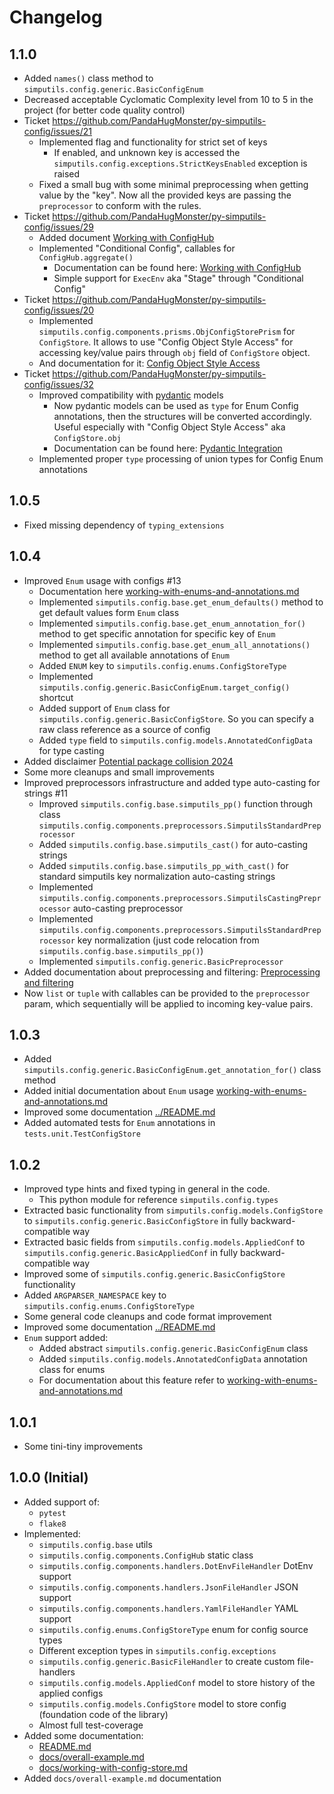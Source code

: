 # Changelog

## 1.1.0

* Added `names()` class method to `simputils.config.generic.BasicConfigEnum`
* Decreased acceptable Cyclomatic Complexity level 
  from 10 to 5 in the project (for better code quality control)
* Ticket https://github.com/PandaHugMonster/py-simputils-config/issues/21
  * Implemented flag and functionality for strict set of keys
    * If enabled, and unknown key is accessed the `simputils.config.exceptions.StrictKeysEnabled` exception
      is raised
  * Fixed a small bug with some minimal preprocessing when getting value by the "key". 
    Now all the provided keys are passing the `preprocessor` to conform with the rules.
* Ticket https://github.com/PandaHugMonster/py-simputils-config/issues/29
  * Added document [Working with ConfigHub](working-with-config-hub.md)
  * Implemented "Conditional Config", callables for `ConfigHub.aggregate()`
    * Documentation can be found here: [Working with ConfigHub](working-with-config-hub.md#conditional-config)
    * Simple support for `ExecEnv` aka "Stage" through "Conditional Config"
* Ticket https://github.com/PandaHugMonster/py-simputils-config/issues/20
  * Implemented `simputils.config.components.prisms.ObjConfigStorePrism` for `ConfigStore`.
    It allows to use "Config Object Style Access" for accessing key/value pairs through `obj` field of `ConfigStore` object.
  * And documentation for it: [Config Object Style Access](config-object-style-access.md)
* Ticket https://github.com/PandaHugMonster/py-simputils-config/issues/32
  * Improved compatibility with [pydantic](https://docs.pydantic.dev/latest/) models
    * Now pydantic models can be used as `type` for Enum Config annotations, then the structures
      will be converted accordingly. Useful especially with "Config Object Style Access" aka `ConfigStore.obj`
    * Documentation can be found here: [Pydantic Integration](pydantic-integration.md)
  * Implemented proper `type` processing of union types for Config Enum annotations


## 1.0.5
* Fixed missing dependency of `typing_extensions`


## 1.0.4
* Improved `Enum` usage with configs #13
  * Documentation here [working-with-enums-and-annotations.md](working-with-enums-and-annotations.md)
  * Implemented `simputils.config.base.get_enum_defaults()`
    method to get default values form `Enum` class
  * Implemented `simputils.config.base.get_enum_annotation_for()` 
    method to get specific annotation for specific key of `Enum`
  * Implemented `simputils.config.base.get_enum_all_annotations()` 
    method to get all available annotations of `Enum`
  * Added `ENUM` key to `simputils.config.enums.ConfigStoreType`
  * Implemented `simputils.config.generic.BasicConfigEnum.target_config()` shortcut
  * Added support of `Enum` class for `simputils.config.generic.BasicConfigStore`.
    So you can specify a raw class reference as a source of config
  * Added `type` field to `simputils.config.models.AnnotatedConfigData` for type casting
* Added disclaimer [Potential package collision 2024](disclaimers.md)
* Some more cleanups and small improvements
* Improved preprocessors infrastructure and added type auto-casting for strings #11
  * Improved `simputils.config.base.simputils_pp()` 
    function through class `simputils.config.components.preprocessors.SimputilsStandardPreprocessor`
  * Added `simputils.config.base.simputils_cast()` for auto-casting strings
  * Added `simputils.config.base.simputils_pp_with_cast()` for standard simputils key 
    normalization auto-casting strings
  * Implemented `simputils.config.components.preprocessors.SimputilsCastingPreprocessor` auto-casting preprocessor 
  * Implemented `simputils.config.components.preprocessors.SimputilsStandardPreprocessor` key normalization 
    (just code relocation from `simputils.config.base.simputils_pp()`)
  * Implemented `simputils.config.generic.BasicPreprocessor`
* Added documentation about preprocessing and filtering: 
  [Preprocessing and filtering](preprocessing-and-filtering.md)
* Now `list` or `tuple` with callables can be provided to the `preprocessor` param,
  which sequentially will be applied to incoming key-value pairs.

## 1.0.3
* Added `simputils.config.generic.BasicConfigEnum.get_annotation_for()` class method
* Added initial documentation about `Enum` 
  usage [working-with-enums-and-annotations.md](working-with-enums-and-annotations.md)
* Improved some documentation [../README.md](../README.md)
* Added automated tests for `Enum` annotations in `tests.unit.TestConfigStore`

## 1.0.2
* Improved type hints and fixed typing in general in the code.
  * This python module for reference `simputils.config.types`
* Extracted basic functionality from `simputils.config.models.ConfigStore` to 
  `simputils.config.generic.BasicConfigStore` in fully backward-compatible way
* Extracted basic fields from `simputils.config.models.AppliedConf` to 
  `simputils.config.generic.BasicAppliedConf` in fully backward-compatible way
* Improved some of `simputils.config.generic.BasicConfigStore` functionality
* Added `ARGPARSER_NAMESPACE` key to `simputils.config.enums.ConfigStoreType`
* Some general code cleanups and code format improvement
* Improved some documentation [../README.md](../README.md)
* `Enum` support added:
  * Added abstract `simputils.config.generic.BasicConfigEnum` class
  * Added `simputils.config.models.AnnotatedConfigData` annotation class for enums
  * For documentation about this feature refer 
    to [working-with-enums-and-annotations.md](working-with-enums-and-annotations.md)

## 1.0.1
* Some tini-tiny improvements

## 1.0.0 (Initial)
* Added support of:
  * `pytest`
  * `flake8`
* Implemented:
  * `simputils.config.base` utils
  * `simputils.config.components.ConfigHub` static class
  * `simputils.config.components.handlers.DotEnvFileHandler` DotEnv support
  * `simputils.config.components.handlers.JsonFileHandler` JSON support
  * `simputils.config.components.handlers.YamlFileHandler` YAML support
  * `simputils.config.enums.ConfigStoreType` enum for config source types
  * Different exception types in `simputils.config.exceptions`
  * `simputils.config.generic.BasicFileHandler` to create custom file-handlers
  * `simputils.config.models.AppliedConf` model to store history of the applied configs
  * `simputils.config.models.ConfigStore` model to store config (foundation code of the library)
  * Almost full test-coverage
* Added some documentation:
  * [README.md](../README.md)
  * [docs/overall-example.md](overall-example.md)
  * [docs/working-with-config-store.md](working-with-config-store.md)
* Added `docs/overall-example.md` documentation
